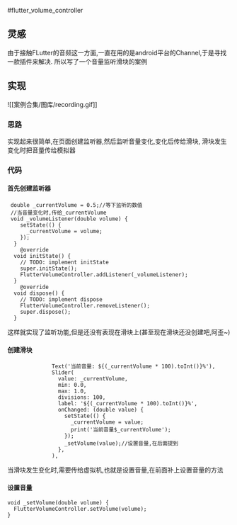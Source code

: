 #flutter_volume_controller 
## 灵感
由于接触FLutter的音频这一方面,一直在用的是android平台的Channel,于是寻找一款插件来解决.
所以写了一个音量监听滑块的案例
## 实现
![[案例合集/图库/recording.gif]]
### 思路
实现起来很简单,在页面创建监听器,然后监听音量变化,变化后传给滑块,
滑块发生变化时把音量传给模拟器
### 代码
#### 首先创建监听器
```
 double _currentVolume = 0.5;//等下监听的数值
 //当音量变化时,传给_currentVolume
 void _volumeListener(double volume) {
    setState(() {
      _currentVolume = volume;
    });
  }
    @override
  void initState() {
    // TODO: implement initState
    super.initState();
    FlutterVolumeController.addListener(_volumeListener);
  }
    @override
  void dispose() {
    // TODO: implement dispose
    FlutterVolumeController.removeListener();
    super.dispose();
  }
```
这样就实现了监听功能,但是还没有表现在滑块上(甚至现在滑块还没创建吧,阿歪~)
#### 创建滑块
```
              Text('当前音量: ${(_currentVolume * 100).toInt()}%'),
              Slider(
                value: _currentVolume,
                min: 0.0,
                max: 1.0,
                divisions: 100,
                label: '${(_currentVolume * 100).toInt()}%',
                onChanged: (double value) {
                  setState(() {
                    _currentVolume = value;
                    print('当前音量$_currentVolume');
                  });
                  _setVolume(value);//设置音量,在后面提到
                },
              ),
```
当滑块发生变化时,需要传给虚拟机,也就是设置音量,在前面补上设置音量的方法
#### 设置音量
```
void _setVolume(double volume) {  
  FlutterVolumeController.setVolume(volume);  
}
```